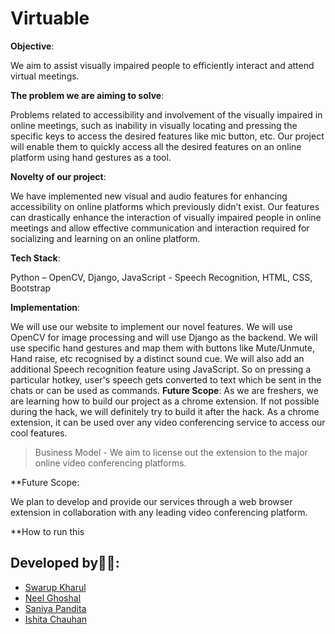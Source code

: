 # Virtuable
**Objective**: 

We aim to assist visually impaired people to efficiently
interact and attend virtual meetings.

**The problem we are aiming to solve**: 

Problems related to accessibility and involvement of the visually impaired in online
meetings, such as inability in visually locating and pressing the
specific keys to access the desired features like mic button, etc. Our
project will enable them to quickly access all the desired features on an
online platform using hand gestures as a tool.

**Novelty of our project**: 

We have implemented new visual and audio features for enhancing accessibility on online platforms which previously
didn’t exist. Our features can drastically enhance the interaction of
visually impaired people in online meetings and allow effective
communication and interaction required for socializing and learning on an
online platform.


**Tech Stack**: 

Python – OpenCV, Django,
JavaScript - Speech Recognition,
 HTML, CSS, Bootstrap
 
 
**Implementation**: 

We will use our website to implement our novel
features. We will use OpenCV for image processing and will use Django as
the backend. We will use specific hand gestures and map them with buttons
like Mute/Unmute, Hand raise, etc recognised by a distinct sound cue. We
will also add an additional Speech recognition feature using JavaScript.
So on pressing a particular hotkey, user's speech gets converted to text
which be sent in the chats or can be used as commands.
**Future Scope**: As we are freshers, we are learning how to build our
project as a chrome extension. If not possible during the hack, we will
definitely try to build it after the hack. As a chrome extension, it can
be used over any video conferencing service to access our cool features.
> Business Model - We aim to license out the extension to the major
online video conferencing platforms.

**Future Scope:

We plan to develop and provide our services through a web browser extension in collaboration with any leading video conferencing platform.

**How to run this

## Developed by:office_worker::
- [Swarup Kharul](https://github.com/SwarupKharul)
- [Neel Ghoshal](https://github.com/NeelGhoshal)
- [Saniya Pandita](https://github.com/Saby-Bishops)
- [Ishita Chauhan](https://github.com/ishizzz)




